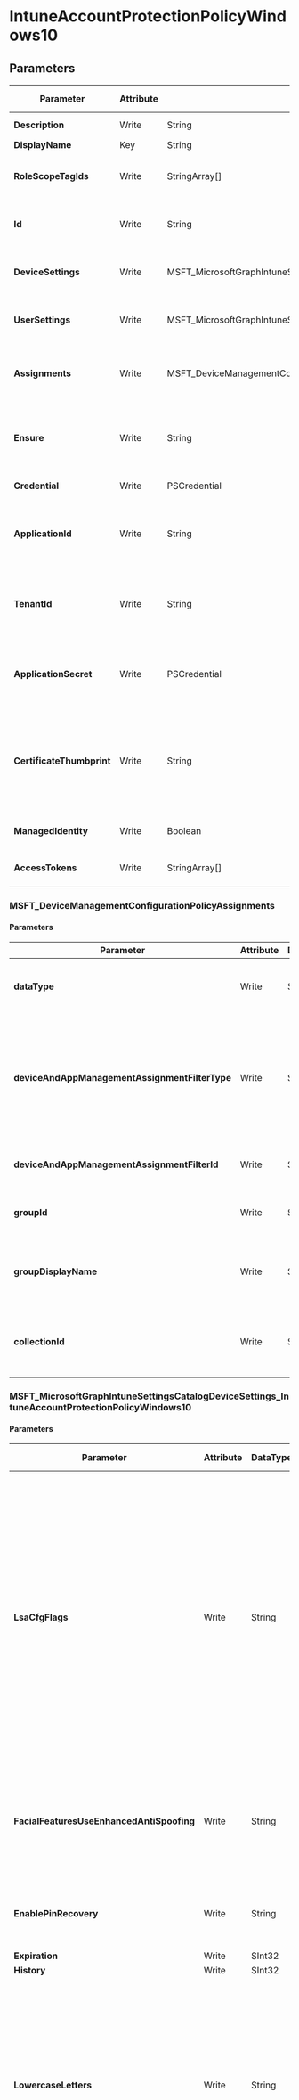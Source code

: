 ﻿# IntuneAccountProtectionPolicyWindows10

## Parameters

| Parameter | Attribute | DataType | Description | Allowed Values |
| --- | --- | --- | --- | --- |
| **Description** | Write | String | Policy description | |
| **DisplayName** | Key | String | Policy name | |
| **RoleScopeTagIds** | Write | StringArray[] | List of Scope Tags for this Entity instance. | |
| **Id** | Write | String | The unique identifier for an entity. Read-only. | |
| **DeviceSettings** | Write | MSFT_MicrosoftGraphIntuneSettingsCatalogDeviceSettings_IntuneAccountProtectionPolicyWindows10 | The policy settings for the device scope. | |
| **UserSettings** | Write | MSFT_MicrosoftGraphIntuneSettingsCatalogUserSettings_IntuneAccountProtectionPolicyWindows10 | The policy settings for the user scope | |
| **Assignments** | Write | MSFT_DeviceManagementConfigurationPolicyAssignments[] | Represents the assignment to the Intune policy. | |
| **Ensure** | Write | String | Present ensures the policy exists, absent ensures it is removed. | `Present`, `Absent` |
| **Credential** | Write | PSCredential | Credentials of the Admin | |
| **ApplicationId** | Write | String | Id of the Azure Active Directory application to authenticate with. | |
| **TenantId** | Write | String | Id of the Azure Active Directory tenant used for authentication. | |
| **ApplicationSecret** | Write | PSCredential | Secret of the Azure Active Directory tenant used for authentication. | |
| **CertificateThumbprint** | Write | String | Thumbprint of the Azure Active Directory application's authentication certificate to use for authentication. | |
| **ManagedIdentity** | Write | Boolean | Managed ID being used for authentication. | |
| **AccessTokens** | Write | StringArray[] | Access token used for authentication. | |

### MSFT_DeviceManagementConfigurationPolicyAssignments

#### Parameters

| Parameter | Attribute | DataType | Description | Allowed Values |
| --- | --- | --- | --- | --- |
| **dataType** | Write | String | The type of the target assignment. | `#microsoft.graph.groupAssignmentTarget`, `#microsoft.graph.allLicensedUsersAssignmentTarget`, `#microsoft.graph.allDevicesAssignmentTarget`, `#microsoft.graph.exclusionGroupAssignmentTarget`, `#microsoft.graph.configurationManagerCollectionAssignmentTarget` |
| **deviceAndAppManagementAssignmentFilterType** | Write | String | The type of filter of the target assignment i.e. Exclude or Include. Possible values are:none, include, exclude. | `none`, `include`, `exclude` |
| **deviceAndAppManagementAssignmentFilterId** | Write | String | The Id of the filter for the target assignment. | |
| **groupId** | Write | String | The group Id that is the target of the assignment. | |
| **groupDisplayName** | Write | String | The group Display Name that is the target of the assignment. | |
| **collectionId** | Write | String | The collection Id that is the target of the assignment.(ConfigMgr) | |

### MSFT_MicrosoftGraphIntuneSettingsCatalogDeviceSettings_IntuneAccountProtectionPolicyWindows10

#### Parameters

| Parameter | Attribute | DataType | Description | Allowed Values |
| --- | --- | --- | --- | --- |
| **LsaCfgFlags** | Write | String | Credential Guard (0: (Disabled) Turns off Credential Guard remotely if configured previously without UEFI Lock., 1: (Enabled with UEFI lock) Turns on Credential Guard with UEFI lock., 2: (Enabled without lock) Turns on Credential Guard without UEFI lock.) | `0`, `1`, `2` |
| **FacialFeaturesUseEnhancedAntiSpoofing** | Write | String | Facial Features Use Enhanced Anti Spoofing (false: Disabled, true: Enabled) | `false`, `true` |
| **EnablePinRecovery** | Write | String | Enable Pin Recovery (false: Disabled, true: Enabled) | `false`, `true` |
| **Expiration** | Write | SInt32 | Expiration | |
| **History** | Write | SInt32 | PIN History | |
| **LowercaseLetters** | Write | String | Lowercase Letters (0: Allows the use of lowercase letters in PIN., 1: Requires the use of at least one lowercase letters in PIN., 2: Does not allow the use of lowercase letters in PIN.) | `0`, `1`, `2` |
| **MaximumPINLength** | Write | SInt32 | Maximum PIN Length | |
| **MinimumPINLength** | Write | SInt32 | Minimum PIN Length | |
| **SpecialCharacters** | Write | String | Special Characters (0: Allows the use of special characters in PIN., 1: Requires the use of at least one special characters in PIN., 2: Does not allow the use of special characters in PIN.) | `0`, `1`, `2` |
| **UppercaseLetters** | Write | String | Uppercase Letters (0: Allows the use of uppercase letters in PIN., 1: Requires the use of at least one uppercase letters in PIN., 2: Does not allow the use of uppercase letters in PIN.) | `0`, `1`, `2` |
| **RequireSecurityDevice** | Write | String | Require Security Device (false: Disabled, true: Enabled) | `false`, `true` |
| **UseCertificateForOnPremAuth** | Write | String | Use Certificate For On Prem Auth (false: Disabled, true: Enabled) | `false`, `true` |
| **UsePassportForWork** | Write | String | Use Windows Hello For Business (Device) (false: Disabled, true: Enabled) | `false`, `true` |

### MSFT_MicrosoftGraphIntuneSettingsCatalogUserSettings_IntuneAccountProtectionPolicyWindows10

#### Parameters

| Parameter | Attribute | DataType | Description | Allowed Values |
| --- | --- | --- | --- | --- |
| **EnablePinRecovery** | Write | String | Enable Pin Recovery (User) (false: Disabled, true: Enabled) | `false`, `true` |
| **Expiration** | Write | SInt32 | Expiration (User) | |
| **History** | Write | SInt32 | PIN History (User) | |
| **LowercaseLetters** | Write | String | Lowercase Letters (User) (0: Allows the use of lowercase letters in PIN., 1: Requires the use of at least one lowercase letters in PIN., 2: Does not allow the use of lowercase letters in PIN.) | `0`, `1`, `2` |
| **MaximumPINLength** | Write | SInt32 | Maximum PIN Length (User) | |
| **MinimumPINLength** | Write | SInt32 | Minimum PIN Length (User) | |
| **SpecialCharacters** | Write | String | Special Characters (User) (0: Allows the use of special characters in PIN., 1: Requires the use of at least one special characters in PIN., 2: Does not allow the use of special characters in PIN.) | `0`, `1`, `2` |
| **UppercaseLetters** | Write | String | Uppercase Letters (User) (0: Allows the use of uppercase letters in PIN., 1: Requires the use of at least one uppercase letters in PIN., 2: Does not allow the use of uppercase letters in PIN.) | `0`, `1`, `2` |
| **RequireSecurityDevice** | Write | String | Require Security Device (User) (false: Disabled, true: Enabled) | `false`, `true` |
| **UsePassportForWork** | Write | String | Use Windows Hello For Business (User) (false: Disabled, true: Enabled) | `false`, `true` |


## Description

Intune Account Protection Policy for Windows10

## Permissions

### Microsoft Graph

To authenticate with the Microsoft Graph API, this resource required the following permissions:

#### Delegated permissions

- **Read**

    - DeviceManagementConfiguration.Read.All

- **Update**

    - DeviceManagementConfiguration.ReadWrite.All

#### Application permissions

- **Read**

    - DeviceManagementConfiguration.Read.All

- **Update**

    - DeviceManagementConfiguration.ReadWrite.All

## Examples

### Example 1

This example is used to test new resources and showcase the usage of new resources being worked on.
It is not meant to use as a production baseline.

```powershell
Configuration Example
{
    param(
        [Parameter()]
        [System.String]
        $ApplicationId,

        [Parameter()]
        [System.String]
        $TenantId,

        [Parameter()]
        [System.String]
        $CertificateThumbprint
    )
    Import-DscResource -ModuleName Microsoft365DSC

    node localhost
    {
        IntuneAccountProtectionPolicyWindows10 'myAccountProtectionPolicy'
        {
            DisplayName           = 'test'
            DeviceSettings = MSFT_MicrosoftGraphIntuneSettingsCatalogDeviceSettings_IntuneAccountProtectionPolicyWindows10
            {
                History = 10
                EnablePinRecovery = 'true'
            }
            UserSettings = MSFT_MicrosoftGraphIntuneSettingsCatalogUserSettings_IntuneAccountProtectionPolicyWindows10
            {
                History = 20
                EnablePinRecovery = 'true'
            }
            Ensure                = 'Present'
            ApplicationId         = $ApplicationId;
            TenantId              = $TenantId;
            CertificateThumbprint = $CertificateThumbprint;
        }
    }
}
```

### Example 2

This example is used to test new resources and showcase the usage of new resources being worked on.
It is not meant to use as a production baseline.

```powershell
Configuration Example
{
    param(
        [Parameter()]
        [System.String]
        $ApplicationId,

        [Parameter()]
        [System.String]
        $TenantId,

        [Parameter()]
        [System.String]
        $CertificateThumbprint
    )
    Import-DscResource -ModuleName Microsoft365DSC

    node localhost
    {
        IntuneAccountProtectionPolicyWindows10 'myAccountProtectionPolicy'
        {
            DisplayName           = 'test'
            DeviceSettings = MSFT_MicrosoftGraphIntuneSettingsCatalogDeviceSettings_IntuneAccountProtectionPolicyWindows10
            {
                History = 10
                EnablePinRecovery = 'true'
            }
            UserSettings = MSFT_MicrosoftGraphIntuneSettingsCatalogUserSettings_IntuneAccountProtectionPolicyWindows10
            {
                History = 30 # Updated property
                EnablePinRecovery = 'true'
            }
            Ensure                = 'Present'
            ApplicationId         = $ApplicationId;
            TenantId              = $TenantId;
            CertificateThumbprint = $CertificateThumbprint;
        }
    }
}
```

### Example 3

This example is used to test new resources and showcase the usage of new resources being worked on.
It is not meant to use as a production baseline.

```powershell
Configuration Example
{
    param(
        [Parameter()]
        [System.String]
        $ApplicationId,

        [Parameter()]
        [System.String]
        $TenantId,

        [Parameter()]
        [System.String]
        $CertificateThumbprint
    )
    Import-DscResource -ModuleName Microsoft365DSC

    node localhost
    {
        IntuneAccountProtectionPolicyWindows10 'myAccountProtectionPolicy'
        {
            DisplayName           = 'test'
            Ensure                = 'Absent'
            ApplicationId         = $ApplicationId;
            TenantId              = $TenantId;
            CertificateThumbprint = $CertificateThumbprint;
        }
    }
}
```

